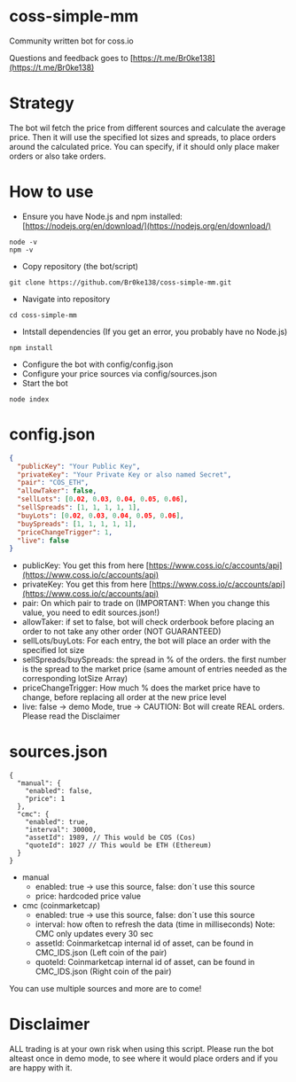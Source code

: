 
# coss-simple-mm
Community written bot for coss.io

Questions and feedback goes to [https://t.me/Br0ke138](https://t.me/Br0ke138)

# Strategy
The bot wil fetch the price from different sources and calculate the average price.
Then it will use the specified lot sizes and spreads, to place orders around the calculated price.
You can specify, if it should only place maker orders or also take orders.

# How to use
- Ensure you have Node.js and npm installed: [https://nodejs.org/en/download/](https://nodejs.org/en/download/)
```shell
node -v
npm -v
```
- Copy repository (the bot/script)
```shell
git clone https://github.com/Br0ke138/coss-simple-mm.git
```
- Navigate into repository
```shell
cd coss-simple-mm
```
- Intstall dependencies (If you get an error, you probably have no Node.js)
```shell
npm install
```
- Configure the bot with config/config.json
- Configure your price sources via config/sources.json
- Start the bot
```shell
node index
```

# config.json
```json
{  
  "publicKey": "Your Public Key", 
  "privateKey": "Your Private Key or also named Secret",  
  "pair": "COS_ETH",  
  "allowTaker": false,
  "sellLots": [0.02, 0.03, 0.04, 0.05, 0.06],
  "sellSpreads": [1, 1, 1, 1, 1],
  "buyLots": [0.02, 0.03, 0.04, 0.05, 0.06],
  "buySpreads": [1, 1, 1, 1, 1],
  "priceChangeTrigger": 1,
  "live": false
}
```
- publicKey: You get this from here [https://www.coss.io/c/accounts/api](https://www.coss.io/c/accounts/api)
- privateKey: You get this from here [https://www.coss.io/c/accounts/api](https://www.coss.io/c/accounts/api)
- pair: On which pair to trade on (IMPORTANT: When you change this value, you need to edit sources.json!)
- allowTaker: if set to false, bot will check orderbook before placing an order to not take any other order (NOT GUARANTEED)
- sellLots/buyLots: For each entry, the bot will place an order with the specified lot size
- sellSpreads/buySpreads: the spread in % of the orders. the first number is the spread to the market price (same amount of entries needed as the corresponding lotSize Array)
- priceChangeTrigger: How much % does the market price have to change, before replacing all order at the new price level
- live: false -> demo Mode, true -> CAUTION: Bot will create REAL orders. Please read the Disclaimer

# sources.json
```
{
  "manual": {
    "enabled": false,
    "price": 1
  },
  "cmc": {
    "enabled": true,
    "interval": 30000,
    "assetId": 1989, // This would be COS (Cos)
    "quoteId": 1027 // This would be ETH (Ethereum)
  }
}
```
- manual 
    - enabled: true -> use this source, false: don´t use this source
    - price: hardcoded price value
- cmc (coinmarketcap)
    - enabled: true -> use this source, false: don´t use this source
    - interval: how often to refresh the data (time in milliseconds) Note: CMC only updates every 30 sec
    - assetId: Coinmarketcap internal id of asset, can be found in CMC_IDS.json (Left coin of the pair)
    - quoteId: Coinmarketcap internal id of asset, can be found in CMC_IDS.json (Right coin of the pair)

You can use multiple sources and more are to come!
# Disclaimer
ALL trading is at your own risk when using this script.
Please run the bot alteast once in demo mode, to see where it would place orders and if you are happy with it.
